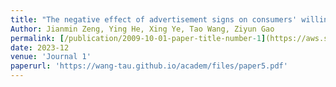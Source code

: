 ```yaml
---
title: "The negative effect of advertisement signs on consumers' willingness to purchase"
Author: Jianmin Zeng, Ying He, Xing Ye, Tao Wang, Ziyun Gao
permalink: [/publication/2009-10-01-paper-title-number-1](https://aws.sbp-journal.com/index.php/sbp/article/view/12288)
date: 2023-12
venue: 'Journal 1'
paperurl: 'https://wang-tau.github.io/academ/files/paper5.pdf'
---
```

